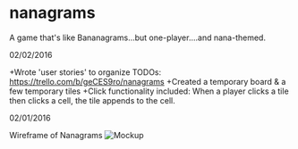 # nanagrams
A game that's like Bananagrams...but one-player....and nana-themed.

02/02/2016

+Wrote 'user stories' to organize TODOs: https://trello.com/b/geCES9ro/nanagrams
+Created a temporary board & a few temporary tiles
+Click functionality included: When a player clicks a tile then clicks a cell, the tile appends to the cell.

02/01/2016

Wireframe of Nanagrams
![Mockup](http://s16.postimg.org/6h4lvru1x/nanagrams_mockup.png)
